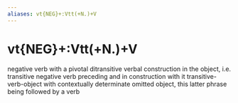 ```yaml
---
aliases: vt{NEG}+:Vtt(+N.)+V
---
```

# vt{NEG}+:Vtt(+N.)+V

negative verb with a pivotal ditransitive verbal construction in the object, i.e. transitive negative verb preceding and in construction with it transitive-verb-object with contextually determinate omitted object, this latter phrase being followed by a verb
> 